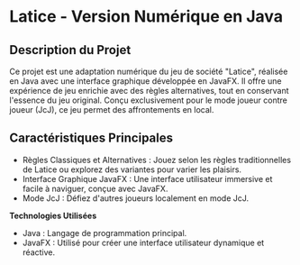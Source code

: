 # Latice - Version Numérique en Java
## Description du Projet
Ce projet est une adaptation numérique du jeu de société "Latice", réalisée en Java avec une interface graphique développée en JavaFX. Il offre une expérience de jeu enrichie avec des règles alternatives, tout en conservant l'essence du jeu original. Conçu exclusivement pour le mode joueur contre joueur (JcJ), ce jeu permet des affrontements en local.

## Caractéristiques Principales
* Règles Classiques et Alternatives : Jouez selon les règles traditionnelles de Latice ou explorez des variantes pour varier les plaisirs.
* Interface Graphique JavaFX : Une interface utilisateur immersive et facile à naviguer, conçue avec JavaFX.
* Mode JcJ : Défiez d'autres joueurs localement en mode JcJ.
  
**Technologies Utilisées**
* Java : Langage de programmation principal.
* JavaFX : Utilisé pour créer une interface utilisateur dynamique et réactive.
